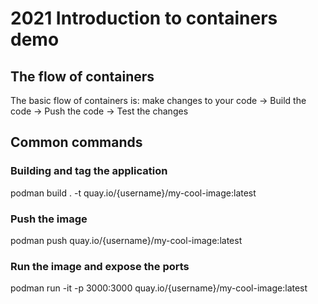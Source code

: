 # 2021 Introduction to containers demo

## The flow of containers
The basic flow of containers is: make changes to your code -> Build the code -> Push the code -> Test the changes

## Common commands

### Building and tag the application
podman build . -t quay.io/{username}/my-cool-image:latest

### Push the image
podman push quay.io/{username}/my-cool-image:latest

### Run the image and expose the ports
podman run -it -p 3000:3000 quay.io/{username}/my-cool-image:latest
